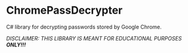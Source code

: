 ChromePassDecrypter
===================

C# library for decrypting passwords stored by Google Chrome.

*DISCLAIMER:* *THIS* *LIBRARY* *IS* *MEANT* *FOR* *EDUCATIONAL* *PURPOSES* ***ONLY!!!***
